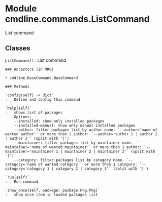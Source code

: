 Module cmdline.commands.ListCommand
===================================
List command

Classes
-------

`ListCommand()`
:   List command

    ### Ancestors (in MRO)

    * cmdline.BaseCommand.BaseCommand

    ### Methods

    `config(self) ‑> dict`
    :   Define and config this command

    `help(self)`
    :   shows list of packages
        Options:
        --installed: show only installed packages
        --installed-manual: show only manual installed packages
        --author: filter packages list by author name. `--author='name of wanted author'` or more than 1 author: `--author='author 1 | author 2 | author 3'` (split with '|')
        --maintainer: filter packages list by maintainer name. `--maintainer='name of wanted maintainer'` or more than 1 author: `--maintainer='maintainer 1 | maintainer 2 | maintainer 3'` (split with '|')
        --category: filter packages list by category name. `--category='name of wanted category'` or more than 1 category: `--category='category 1 | category 2 | category 3'` (split with '|')

    `run(self)`
    :   Run command

    `show_once(self, package: package.Pkg.Pkg)`
    :   show once item in loaded packages list